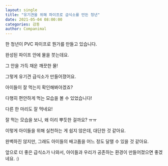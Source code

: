 ```yaml
---
layout: single
title: "유기견을 위해 파이프로 급식소를 만든 청년"
date: 2021-05-04 08:00:00
categories: 감동
author: Companimal
---
```


한 청년이 PVC 파이프로 뭔가를 만들고 있습니다.

완성된 파이프 안에 물을 붓는데요.

그 안을 가득 채운 깨끗한 물!

그렇게 유기견 급식소가 만들어졌어요.

아이들이 잘 먹는지 확인해봐야겠죠?

다행히 편안하게 먹는 모습을 볼 수 있었습니다!

다른 한 마리도 잘 먹네요!

잘 먹는 모습을 보니, 왜 이리 뿌듯한 걸까요? ㅠㅠ

이렇게 아이들을 위해 실천하는 게 쉽지 않은데, 대단한 것 같아요.

완벽하진 않지만, 그래도 아이들의 배고픔을 어느 정도 달랠 수 있을 것 같아요.

앞으로 더 좋은 급식소가 나와서, 아이들과 우리가 공존하는 환경이 만들어졌으면 좋겠네요. :)
